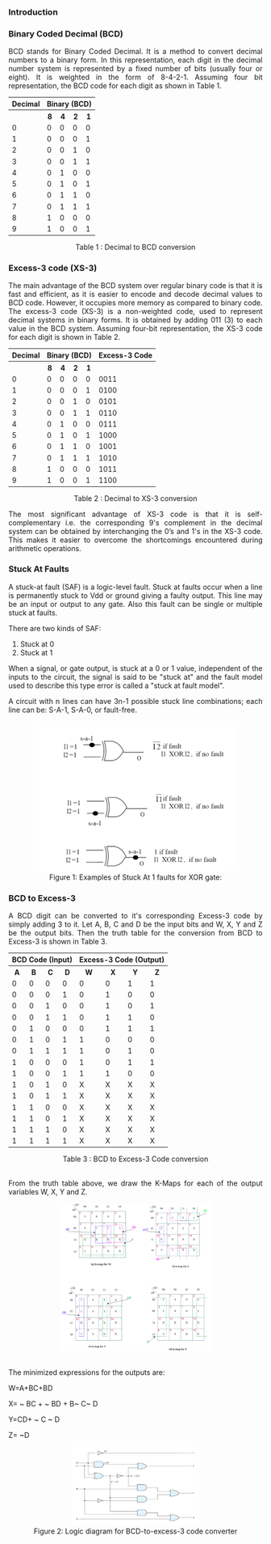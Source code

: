 ### Introduction

### Binary Coded Decimal (BCD)

<p style="text-align:justify;">BCD stands for Binary Coded Decimal. It is a method to convert decimal numbers to a binary form. In this representation, each digit in the decimal number system is represented by a fixed number of bits (usually four or eight). It is weighted in the form of 8-4-2-1. Assuming four bit representation, the BCD code for each digit as shown in Table 1.</p>

<center>
<table class="center" >
    <tr>
      <th>Decimal</th>
      <th colspan="4">Binary (BCD)</th>
    </tr>
    <tr>
      <th></th>
      <th>8</th>
      <th>4</th>
      <th>2</th>
      <th>1</th>
    </tr>
    <tr>
      <td>0</td>
      <td>0</td>
      <td>0</td>
      <td>0</td>
      <td>0</td>
    </tr>
    <tr>
      <td>1</td>
      <td>0</td>
      <td>0</td>
      <td>0</td>
      <td>1</td>
    </tr>
    <tr>
      <td>2</td>
      <td>0</td>
      <td>0</td>
      <td>1</td>
      <td>0</td>
    </tr>
    <tr>
      <td>3</td>
      <td>0</td>
      <td>0</td>
      <td>1</td>
      <td>1</td>
    </tr>
    <tr>
      <td>4</td>
      <td>0</td>
      <td>1</td>
      <td>0</td>
      <td>0</td>
    </tr>
    <tr>
      <td>5</td>
      <td>0</td>
      <td>1</td>
      <td>0</td>
      <td>1</td>
    </tr>
    <tr>
      <td>6</td>
      <td>0</td>
      <td>1</td>
      <td>1</td>
      <td>0</td>
    </tr>
    <tr>
      <td>7</td>
      <td>0</td>
      <td>1</td>
      <td>1</td>
      <td>1</td>
    </tr>
    <tr>
      <td>8</td>
      <td>1</td>
      <td>0</td>
      <td>0</td>
      <td>0</td>
    </tr>
    <tr>
      <td>9</td>
      <td>1</td>
      <td>0</td>
      <td>0</td>
      <td>1</td>
    </tr>
  </table>
</center>
<center>Table 1 : Decimal to BCD conversion</center>

### Excess-3 code (XS-3)

<p style="text-align:justify;">The main advantage of the BCD system over regular binary code is that it is fast and efficient, as it is easier to encode and decode decimal values to BCD code. However, it occupies more memory as compared to binary code. The excess-3 code (XS-3) is a non-weighted code, used to represent decimal systems in binary forms. It is obtained by adding 011 (3) to each value in the BCD system. Assuming four-bit representation, the XS-3 code for each digit is shown in Table 2.</p>

<center>
 <table style = "align-content: center; width:  100%;">
  <tr>
    <th>Decimal</th>
    <th colspan="4">Binary (BCD)</th>
    <th>Excess-3 Code</th>
  </tr>
  <tr>
    <th></th>
    <th>8</th>
    <th>4</th>
    <th>2</th>
    <th>1</th>
    <th></th>
  </tr>
  <tr>
    <td>0</td>
    <td>0</td>
    <td>0</td>
    <td>0</td>
    <td>0</td>
    <td>0011</td>
  </tr>
  <tr>
    <td>1</td>
    <td>0</td>
    <td>0</td>
    <td>0</td>
    <td>1</td>
    <td>0100</td>
  </tr>
  <tr>
    <td>2</td>
    <td>0</td>
    <td>0</td>
    <td>1</td>
    <td>0</td>
    <td>0101</td>
  </tr>
  <tr>
    <td>3</td>
    <td>0</td>
    <td>0</td>
    <td>1</td>
    <td>1</td>
    <td>0110</td>
  </tr>
  <tr>
    <td>4</td>
    <td>0</td>
    <td>1</td>
    <td>0</td>
    <td>0</td>
    <td>0111</td>
  </tr>
  <tr>
    <td>5</td>
    <td>0</td>
    <td>1</td>
    <td>0</td>
    <td>1</td>
    <td>1000</td>
  </tr>
  <tr>
    <td>6</td>
    <td>0</td>
    <td>1</td>
    <td>1</td>
    <td>0</td>
    <td>1001</td>
  </tr>
  <tr>
    <td>7</td>
    <td>0</td>
    <td>1</td>
    <td>1</td>
    <td>1</td>
    <td>1010</td>
  </tr>
  <tr>
    <td>8</td>
    <td>1</td>
    <td>0</td>
    <td>0</td>
    <td>0</td>
    <td>1011</td>
  </tr>
  <tr>
    <td>9</td>
    <td>1</td>
    <td>0</td>
    <td>0</td>
    <td>1</td>
    <td>1100</td>
  </tr>
</table>

</center>
<center>Table 2 : Decimal to XS-3 conversion</center>

<p style="text-align:justify;">The most significant advantage of XS-3 code is that it is self-complementary i.e. the corresponding 9's complement in the decimal system can be obtained by interchanging the 0’s and 1's in the XS-3 code. This makes it easier to overcome the shortcomings encountered during arithmetic operations.</p>

### Stuck At Faults

<p style="text-align:justify;">A stuck-at fault (SAF) is a logic-level fault. Stuck at faults occur when a line is permanently stuck to Vdd or ground giving a faulty output. This line may be an input or output to any gate. Also this fault can be single or multiple stuck at faults.</p>
There are two kinds of SAF:

1.   Stuck at 0
2.   Stuck at 1

<p style="text-align:justify;">When a signal, or gate output, is stuck at a 0 or 1 value, independent of the inputs to the circuit, the signal is said to be "stuck at" and the fault model used to describe this type error is called a "stuck at fault model".</p>

<p style="text-align:justify;">A circuit with n lines can have 3n-1 possible stuck line combinations; each line can be: S-A-1, S-A-0, or fault-free.</p>

<center><img src="images/stuck.png" ></center>
<center>Figure 1: Examples of Stuck At 1 faults for XOR gate:</center>

### BCD to Excess-3

<p style="text-align:justify;">A BCD digit can be converted to it's corresponding Excess-3 code by simply adding 3 to it. Let A, B, C and D be the input bits and W, X, Y and Z be the output bits. Then the truth table for the conversion from BCD to Excess-3 is shown in Table 3.</p>

<center>
 <table text-align="center" width="250">
                <tr>
                  <th colspan="4">BCD Code (Input)</th>
                  <th colspan="4">Excess-3 Code (Output)</th>
                </tr>
                <tr>
                  <th>A</th>
                  <th>B</th>
                  <th>C</th>
                  <th>D</th>
                  <th>W</th>
                  <th>X</th>
                  <th>Y</th>
                  <th>Z</th>

</tr>
                <tr>
                  <td>0</td>
                  <td>0</td>
                  <td>0</td>
                  <td>0</td>
                  <td>0</td>
                  <td>0</td>
                  <td>1</td>
                  <td>1</td>                  
                </tr>
                <tr>
                  <td>0</td>
                  <td>0</td>
                  <td>0</td>
                  <td>1</td>
                  <td>0</td>
                  <td>1</td>
                  <td>0</td>
                  <td>0</td>                  
                </tr>
                <tr>
                  <td>0</td>
                  <td>0</td>
                  <td>1</td>
                  <td>0</td>
                  <td>0</td>
                  <td>1</td>
                  <td>0</td>
                  <td>1</td>                  
                </tr>
                <tr>
                  <td>0</td>
                  <td>0</td>
                  <td>1</td>
                  <td>1</td>
                  <td>0</td>
                  <td>1</td>
                  <td>1</td>
                  <td>0</td>                  
                </tr>
                <tr>
                  <td>0</td>
                  <td>1</td>
                  <td>0</td>
                  <td>0</td>
                  <td>0</td>
                  <td>1</td>
                  <td>1</td>
                  <td>1</td>                  
                </tr>
                <tr>
                  <td>0</td>
                  <td>1</td>
                  <td>0</td>
                  <td>1</td>
                  <td>1</td>
                  <td>0</td>
                  <td>0</td>
                  <td>0</td>                  
                </tr>
                <tr>
                  <td>0</td>
                  <td>1</td>
                  <td>1</td>
                  <td>1</td>
                  <td>1</td>
                  <td>0</td>
                  <td>1</td>
                  <td>0</td>                  
                </tr>
                <tr>
                  <td>1</td>
                  <td>0</td>
                  <td>0</td>
                  <td>0</td>
                  <td>1</td>
                  <td>0</td>
                  <td>1</td>
                  <td>1</td>                  
                </tr>
                <tr>
                  <td>1</td>
                  <td>0</td>
                  <td>0</td>
                  <td>1</td>
                  <td>1</td>
                  <td>1</td>
                  <td>0</td>
                  <td>0</td>                  
                </tr>
                <tr>
                  <td>1</td>
                  <td>0</td>
                  <td>1</td>
                  <td>0</td>
                  <td>X</td>
                  <td>X</td>
                  <td>X</td>
                  <td>X</td>                  
                </tr>
                <tr>
                  <td>1</td>
                  <td>0</td>
                  <td>1</td>
                  <td>1</td>
                  <td>X</td>
                  <td>X</td>
                  <td>X</td>
                  <td>X</td>                  
                </tr>
                <tr>
                  <td>1</td>
                  <td>1</td>
                  <td>0</td>
                  <td>0</td>
                  <td>X</td>
                  <td>X</td>
                  <td>X</td>
                  <td>X</td>                  
                </tr>
                <tr>
                  <td>1</td>
                  <td>1</td>
                  <td>0</td>
                  <td>1</td>
                  <td>X</td>
                  <td>X</td>
                  <td>X</td>
                  <td>X</td>                  
                </tr>
                <tr>
                  <td>1</td>
                  <td>1</td>
                  <td>1</td>
                  <td>0</td>
                  <td>X</td>
                  <td>X</td>
                  <td>X</td>
                  <td>X</td>                  
                </tr>
                <tr>
                  <td>1</td>
                  <td>1</td>
                  <td>1</td>
                  <td>1</td>
                  <td>X</td>
                  <td>X</td>
                  <td>X</td>
                  <td>X</td>                  
                </tr>  
              </table>

</center>
<center>Table 3 : BCD to Excess-3 Code conversion</center></br>

<p style="text-align:justify;">From the truth table above, we draw the K-Maps for each of the output variables W, X, Y and Z.</p>

<center><img src="images/kmp.png" width="60%"></center></br>

<p style="text-align:justify;">The minimized expressions for the outputs are:</p>

<p style="text-align:justify;">W=A+BC+BD</p>

<p style="text-align:justify;">X= ~ BC + ~ BD + B~ C~ D</p>

<p style="text-align:justify;">Y=CD+ ~ C ~ D</p>

<p style="text-align:justify;">Z= ~D</p>

<center><img src="images/bcd-excess3.png" width="50%"></center>
<center>Figure 2: Logic diagram for BCD-to-excess-3 code converter</center>
